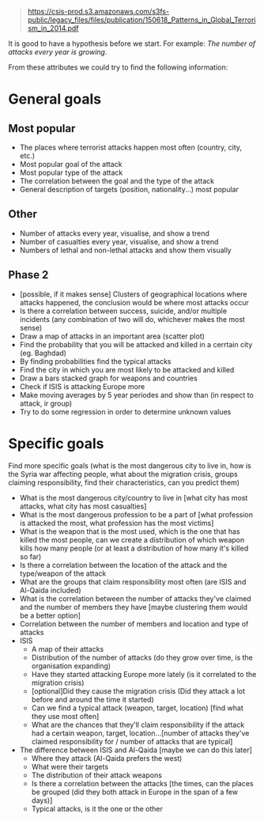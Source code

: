 > https://csis-prod.s3.amazonaws.com/s3fs-public/legacy_files/files/publication/150618_Patterns_in_Global_Terrorism_in_2014.pdf

It is good to have a hypothesis before we start. For example: *The number of attacks every year is growing*.

From these attributes we could try to find the following information:
	
# General goals

## Most popular
- The places where terrorist attacks happen most often (country, city, etc.)
- Most popular goal of the attack
- Most popular type of the attack
- The correlation between the goal and the type of the attack
- General description of targets (position, nationality...) most popular
	
## Other
- Number of attacks every year, visualise, and show a trend
- Number of casualties every year, visualise, and show a trend
- Numbers of lethal and non-lethal attacks and show them visually
## Phase 2
- [possible, if it makes sense] Clusters of geographical locations where attacks happened, the conclusion would be where most attacks occur
- Is there a correlation between success, suicide, and/or multiple incidents (any combination of two will do, whichever makes the most sense)
- Draw a map of attacks in an important area (scatter plot)
- Find the probability that you will be attacked and killed in a cerrtain city (eg. Baghdad)
- By finding probabilities find the typical attacks
- Find the city in which you are most likely to be attacked and killed
- Draw a bars stacked graph for weapons and countries
- Check if ISIS is attacking Europe more 
- Make moving averages by 5 year periodes and show than (in respect to attack, ir group)
- Try to do some regression in order to determine unknown values

# Specific goals

Find more specific goals (what is the most dangerous city to live in, how is the Syria war affecting people, what about the migration crisis, groups claiming responsibility, find their characteristics, can you predict them)

- What is the most dangerous city/country to live in [what city has most attacks, what city has most casualties]
- What is the most dangerous profession to be a part of [what profession is attacked the most, what profession has the most victims]
- What is the weapon that is the most used, which is the one that has killed the most people, can we create a distribution of which weapon kills how many people (or at least a distribution of how many it's killed so far)
- Is there a correlation between the location of the attack and the type/weapon of the attack
- What are the groups that claim responsibility most often (are ISIS and Al-Qaida included)
- What is the correlation between the number of attacks they've claimed and the number of members they have [maybe clustering them would be a better option]
- Correlation between the number of members and location and type of attacks
- ISIS
	- A map of their attacks
	- Distribution of the number of attacks (do they grow over time, is the organisation expanding)
	- Have they started attacking Europe more lately (is it correlated to the migration crisis)
	- [optional]Did they cause the migration crisis (Did they attack a lot before and around the time it started)
	- Can we find a typical attack (weapon, target, location) [find what they use most often]
	- What are the chances that they'll claim responsibility if the attack had a certain weapon, target, location...[number of attacks they've claimed responsibility for / number of attacks that are typical]
- The difference between ISIS and Al-Qaida [maybe we can do this later]
	- Where they attack (Al-Qaida prefers the west)
	- What were their targets
	- The distribution of their attack weapons
	- Is there a correlation between the attacks [the times, can the places be grouped (did they both attack in Europe in the span of a few days)]
	- Typical attacks, is it the one or the other
